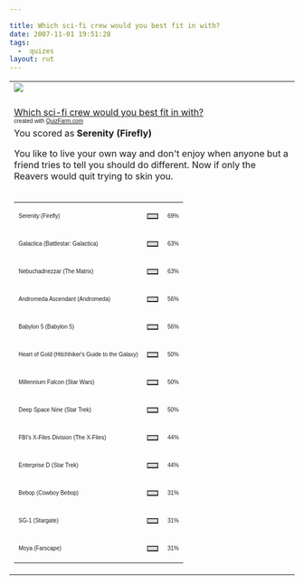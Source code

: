 ```yaml
---

title: Which sci-fi crew would you best fit in with?
date: 2007-11-01 19:51:28
tags:
  -  quizes
layout: rut
---
```


<table width="100%" border="0" cellpadding="0" cellspacing="0" class="tblBorderAll">
   <tr>
     <td><img src="http://quizfarm.com//images/1133592712Serenity.jpg" />
     </td>
   </tr>
   <tr><td><br /><a href="http://quizfarm.com/test.php?q_id=11856N">Which sci-fi crew would you best fit in with?</a><br /><font face='Arial' size='1'>created with <a href="http://quizfarm.com">QuizFarm.com</a></font></td></tr>
   <tr><td>You scored as <b>Serenity (Firefly)</b><p>You like to live your own way and don't enjoy when anyone but a friend tries to tell you should do different.  Now if only the Reavers would quit trying to skin you.<br /><br /></p>
         <table width='50%'><tr><td><p><font face='Arial' size='1'>Serenity (Firefly)</font></p></td><td>
         <table border='1' cellpadding='0' cellspacing='0' width='69' bgcolor='#dddddd'><tr><td></td></tr></table></td><td><font face='Arial' size='1'>69%</font></td></tr><tr><td><p><font face='Arial' size='1'>Galactica (Battlestar: Galactica)</font></p></td><td>
         <table border='1' cellpadding='0' cellspacing='0' width='63' bgcolor='#dddddd'><tr><td></td></tr></table></td><td><font face='Arial' size='1'>63%</font></td></tr><tr><td><p><font face='Arial' size='1'>Nebuchadnezzar (The Matrix)</font></p></td><td>
         <table border='1' cellpadding='0' cellspacing='0' width='63' bgcolor='#dddddd'><tr><td></td></tr></table></td><td><font face='Arial' size='1'>63%</font></td></tr><tr><td><p><font face='Arial' size='1'>Andromeda Ascendant (Andromeda)</font></p></td><td>
         <table border='1' cellpadding='0' cellspacing='0' width='56' bgcolor='#dddddd'><tr><td></td></tr></table></td><td><font face='Arial' size='1'>56%</font></td></tr><tr><td><p><font face='Arial' size='1'>Babylon 5 (Babylon 5)</font></p></td><td>
         <table border='1' cellpadding='0' cellspacing='0' width='56' bgcolor='#dddddd'><tr><td></td></tr></table></td><td><font face='Arial' size='1'>56%</font></td></tr><tr><td><p><font face='Arial' size='1'>Heart of Gold (Hitchhiker's Guide to the Galaxy)</font></p></td><td>
         <table border='1' cellpadding='0' cellspacing='0' width='50' bgcolor='#dddddd'><tr><td></td></tr></table></td><td><font face='Arial' size='1'>50%</font></td></tr><tr><td><p><font face='Arial' size='1'>Millennium Falcon (Star Wars)</font></p></td><td>
         <table border='1' cellpadding='0' cellspacing='0' width='50' bgcolor='#dddddd'><tr><td></td></tr></table></td><td><font face='Arial' size='1'>50%</font></td></tr><tr><td><p><font face='Arial' size='1'>Deep Space Nine (Star Trek)</font></p></td><td>
         <table border='1' cellpadding='0' cellspacing='0' width='50' bgcolor='#dddddd'><tr><td></td></tr></table></td><td><font face='Arial' size='1'>50%</font></td></tr><tr><td><p><font face='Arial' size='1'>FBI's X-Files Division (The X-Files)</font></p></td><td>
         <table border='1' cellpadding='0' cellspacing='0' width='44' bgcolor='#dddddd'><tr><td></td></tr></table></td><td><font face='Arial' size='1'>44%</font></td></tr><tr><td><p><font face='Arial' size='1'>Enterprise D (Star Trek)</font></p></td><td>
         <table border='1' cellpadding='0' cellspacing='0' width='44' bgcolor='#dddddd'><tr><td></td></tr></table></td><td><font face='Arial' size='1'>44%</font></td></tr><tr><td><p><font face='Arial' size='1'>Bebop (Cowboy Bebop)</font></p></td><td>
         <table border='1' cellpadding='0' cellspacing='0' width='31' bgcolor='#dddddd'><tr><td></td></tr></table></td><td><font face='Arial' size='1'>31%</font></td></tr><tr><td><p><font face='Arial' size='1'>SG-1 (Stargate)</font></p></td><td>
         <table border='1' cellpadding='0' cellspacing='0' width='31' bgcolor='#dddddd'><tr><td></td></tr></table></td><td><font face='Arial' size='1'>31%</font></td></tr><tr><td><p><font face='Arial' size='1'>Moya (Farscape)</font></p></td><td>
         <table border='1' cellpadding='0' cellspacing='0' width='31' bgcolor='#dddddd'><tr><td></td></tr></table></td><td><font face='Arial' size='1'>31%</font></td></tr></table>
   </td></tr>
</table>

